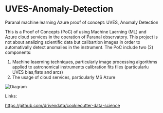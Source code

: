 # UVES-Anomaly-Detection

Paranal machine learning Azure proof of concept: UVES, Anomaly Detection

This is a Proof of Concepts (PoC) of using Machine Laerning (ML) and Azure cloud services in the operation of Paranal observatory. This project is not about analizing scientific data but calibartion images in order to automativally detect anomalies in the instrument. The PoC include two (2) components:

1. Machine leaerning techniques, particularly image processing algorithms applied to astronomical instruments calibration fits files (particularlu UVES bias,flats and arcs)
2. The usage of cloud services, particularly MS Azure 


![Diagram](https://epena-eso.github.io/UVES_anomaly_detection.svg)


Links:

https://github.com/drivendata/cookiecutter-data-science

